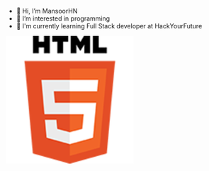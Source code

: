 - 👋 Hi, I’m MansoorHN
- 👀 I’m interested in programming
- 🌱 I'm currently learning Full Stack developer at HackYourFuture

![alt text](https://raw.githubusercontent.com/github/explore/80688e429a7d4ef2fca1e82350fe8e3517d3494d/topics/html/html.png)






